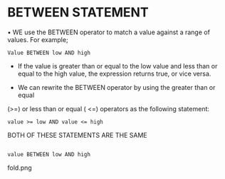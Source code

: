 # BETWEEN STATEMENT
• WE use the BETWEEN operator to match a value against a range of values. For example;


    Value BETWEEN low AND high




- If the value is greater than or equal to the low value and less than or
equal to the high value, the expression returns true, or vice versa.


- We can rewrite the BETWEEN operator by using the greater than or
equal

(>=) or less than or equal ( <=) operators as the following statement:

```
value >= low AND value <= high
```
BOTH OF THESE STATEMENTS ARE THE SAME
```
 
value BETWEEN low AND high
```


fold.png